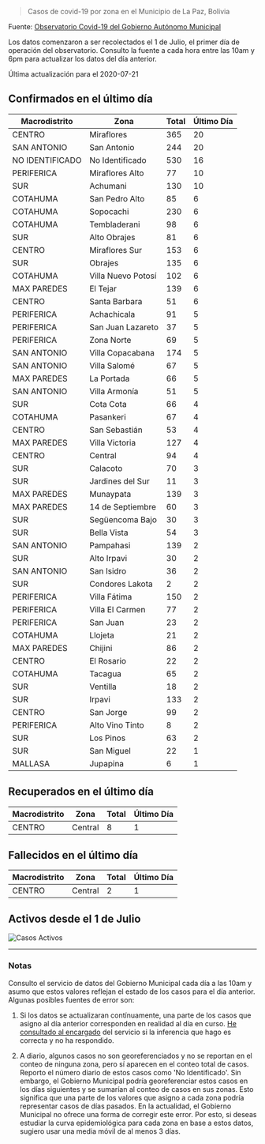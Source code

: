 > Casos de covid-19 por zona en el Municipio de La Paz, Bolivia

Fuente: [Observatorio Covid-19 del Gobierno Autónomo Municipal](http://observatoriocovid19.lapaz.bo/observatorio/index.php/datos-abiertos-covid)

Los datos comenzaron a ser recolectados el 1 de Julio, el primer día de operación del observatorio. Consulto la fuente a cada hora entre las 10am y 6pm para actualizar los datos del día anterior.

Última actualización para el 2020-07-21

## Confirmados en el último día

| Macrodistrito   | Zona               |   Total |   Último Día |
|-----------------|--------------------|---------|--------------|
| CENTRO          | Miraflores         |     365 |           20 |
| SAN ANTONIO     | San Antonio        |     244 |           20 |
| NO IDENTIFICADO | No Identificado    |     530 |           16 |
| PERIFERICA      | Miraflores Alto    |      77 |           10 |
| SUR             | Achumani           |     130 |           10 |
| COTAHUMA        | San Pedro Alto     |      85 |            6 |
| COTAHUMA        | Sopocachi          |     230 |            6 |
| COTAHUMA        | Tembladerani       |      98 |            6 |
| SUR             | Alto Obrajes       |      81 |            6 |
| CENTRO          | Miraflores Sur     |     153 |            6 |
| SUR             | Obrajes            |     135 |            6 |
| COTAHUMA        | Villa Nuevo Potosí |     102 |            6 |
| MAX PAREDES     | El Tejar           |     139 |            6 |
| CENTRO          | Santa Barbara      |      51 |            6 |
| PERIFERICA      | Achachicala        |      91 |            5 |
| PERIFERICA      | San Juan Lazareto  |      37 |            5 |
| PERIFERICA      | Zona Norte         |      69 |            5 |
| SAN ANTONIO     | Villa Copacabana   |     174 |            5 |
| SAN ANTONIO     | Villa Salomé       |      67 |            5 |
| MAX PAREDES     | La Portada         |      66 |            5 |
| SAN ANTONIO     | Villa Armonía      |      51 |            5 |
| SUR             | Cota Cota          |      66 |            4 |
| COTAHUMA        | Pasankeri          |      67 |            4 |
| CENTRO          | San Sebastián      |      53 |            4 |
| MAX PAREDES     | Villa Victoria     |     127 |            4 |
| CENTRO          | Central            |      94 |            4 |
| SUR             | Calacoto           |      70 |            3 |
| SUR             | Jardines del Sur   |      11 |            3 |
| MAX PAREDES     | Munaypata          |     139 |            3 |
| MAX PAREDES     | 14 de Septiembre   |      60 |            3 |
| SUR             | Següencoma Bajo    |      30 |            3 |
| SUR             | Bella Vista        |      54 |            3 |
| SAN ANTONIO     | Pampahasi          |     139 |            2 |
| SUR             | Alto Irpavi        |      30 |            2 |
| SAN ANTONIO     | San Isidro         |      36 |            2 |
| SUR             | Condores Lakota    |       2 |            2 |
| PERIFERICA      | Villa Fátima       |     150 |            2 |
| PERIFERICA      | Villa El Carmen    |      77 |            2 |
| PERIFERICA      | San Juan           |      23 |            2 |
| COTAHUMA        | Llojeta            |      21 |            2 |
| MAX PAREDES     | Chijini            |      86 |            2 |
| CENTRO          | El Rosario         |      22 |            2 |
| COTAHUMA        | Tacagua            |      65 |            2 |
| SUR             | Ventilla           |      18 |            2 |
| SUR             | Irpavi             |     133 |            2 |
| CENTRO          | San Jorge          |      99 |            2 |
| PERIFERICA      | Alto Vino Tinto    |       8 |            2 |
| SUR             | Los Pinos          |      63 |            2 |
| SUR             | San Miguel         |      22 |            1 |
| MALLASA         | Jupapina           |       6 |            1 |

## Recuperados en el último día

| Macrodistrito   | Zona    |   Total |   Último Día |
|-----------------|---------|---------|--------------|
| CENTRO          | Central |       8 |            1 |

## Fallecidos en el último día

| Macrodistrito   | Zona    |   Total |   Último Día |
|-----------------|---------|---------|--------------|
| CENTRO          | Central |       2 |            1 |

## Activos desde el 1 de Julio

![Casos Activos](activos.png)

---

### Notas

Consulto el servicio de datos del Gobierno Municipal cada día a las 10am y asumo que estos valores reflejan el estado de los casos para el día anterior. Algunas posibles fuentes de error son:

1. Si los datos se actualizaran contínuamente, una parte de los casos que asigno al día anterior corresponden en realidad al día en curso. [He consultado al encargado](https://twitter.com/mauforonda/status/1278727234765959168) del servicio si la inferencia que hago es correcta y no ha respondido.

2. A diario, algunos casos no son georeferenciados y no se reportan en el conteo de ninguna zona, pero sí aparecen en el conteo total de casos. Reporto el número diario de estos casos como 'No Identificado'.  Sin embargo, el Gobierno Municipal podría georeferenciar estos casos en los días siguientes y se sumarían al conteo de casos en sus zonas. Esto significa que una parte de los valores que asigno a cada zona podría representar casos de días pasados. En la actualidad, el Gobierno Municipal no ofrece una forma de corregir este error. Por esto, si deseas estudiar la curva epidemiológica para cada zona en base a estos datos, sugiero usar una media móvil de al menos 3 días.